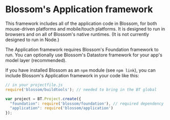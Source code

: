 # Blossom's Application framework

This framework includes all of the application code in Blossom, for both 
mouse-driven platforms and mobile/touch platforms. It is designed to run in 
browsers and on all of Blossom's native runtimes. (It is not currently 
designed to run in Node.)

The Application framework requires Blossom's Foundation framework to run. You 
can optionally use Blossom's Datastore framework for your app's model layer 
(recommended).

If you have installed Blossom as an `npm` module (see `npm link`), you can 
include Blossom's Application framework in your code like this:

```javascript
// in your projectfile.js
require('blossom/buildtools'); // needed to bring in the BT global

var project = BT.Project.create({
  "foundation": require('blossom/foundation'), // required dependency
  "application": require('blossom/application')
});
```